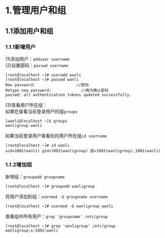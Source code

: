 # 1.管理用户和组
## 1.1添加用户和组
### 1.1.1新增用户
(1)添加用户：``adduser username``  
(2)设置密码：``passwd username``
```
[root@localhost ~]# useradd wanli
[root@localhost ~]# passwd wanli
New password:                  //密码
Retype new password:             //再次确认密码
passwd: all authentication tokens updated successfully.
```
(3)查看用户所在组：  
如果在查看当前登录用户的组``groups``
```
[wanli@localhost ~]$ groups
wanligroup wanli
```
如果当前登录用户查看别的用户所在组``id username``
```
[root@localhost ~]# id wanli
uid=1001(wanli) gid=1002(wanligroup) 组=1002(wanligroup),1001(wanli)
```
### 1.1.2增加组
新增组：``groupadd groupname``
```
[root@localhost ~]# groupadd wanligroup
```
将用户添加到组：``usermod -G groupname username``
```
[root@localhost ~]# usermod -G wanligroup wanli
```
查看组中所有用户：``grep 'groupname' /etc/group``
```
[root@localhost ~]# grep 'wanligroup' /etc/group
wanligroup:x:1002:wanli
```
